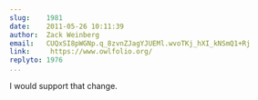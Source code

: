 ```yaml
---
slug:    1981
date:    2011-05-26 10:11:39
author:  Zack Weinberg
email:   CUQxSI8pWGNp.q_8zvnZJagYJUEMl.wvoTKj_hXI_kNSmQ1+Rj
link:     https://www.owlfolio.org/
replyto: 1976
...
```


I would support that change.
